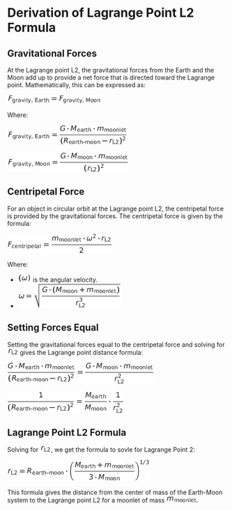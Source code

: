 
# Derivation of Lagrange Point L2 Formula


## Gravitational Forces

At the Lagrange point L2, the gravitational forces from the Earth and the Moon add up to provide a net force that is directed toward the Lagrange point. Mathematically, this can be expressed as:

![img_31.png](../equationImages/img_31.png)

Where:

![img_34.png](../equationImages/img_34.png)

![img_35.png](../equationImages/img_35.png)

## Centripetal Force

For an object in circular orbit at the Lagrange point L2, the centripetal force is provided by the gravitational forces. The centripetal force is given by the formula:

![img_37.png](../equationImages/img_37.png)

Where:
- ![img_26png](../equationImages/img_8.png) is the angular velocity.
- ![img_40.png](../equationImages/img_40.png)
## Setting Forces Equal

Setting the gravitational forces equal to the centripetal force and solving for ![img_41.png](../equationImages/img_41.png) gives the Lagrange point distance formula:

![img_42.png](../equationImages/img_42.png)

![img_43.png](../equationImages/img_43.png)

## Lagrange Point L2 Formula

Solving for ![img_41.png](../equationImages/img_41.png), we get the formula to sovle for Lagrange Point 2:

![img_44.png](../equationImages/img_44.png)

This formula gives the distance from the center of mass of the Earth-Moon system to the Lagrange point L2 for a moonlet of mass ![img_45.png](../equationImages/img_45.png).